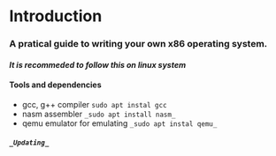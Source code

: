 # Introduction

### A pratical guide to writing your own x86 operating system.

#### _It is recommeded to follow this on linux system_

#### Tools and dependencies
- gcc, g++ compiler ```sudo apt instal gcc```
- nasm assembler ```_sudo apt install nasm_```
- qemu emulator for emulating  ```_sudo apt instal qemu_```

##### ```_Updating_```
